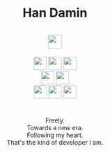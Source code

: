 
<br>
<br>

<h1 align="center">
    Han Damin
    <div align="center">
        <br>
        <a href="https://gitlab.com/daminsoftware"><img height=32em src="https://img.shields.io/badge/Damin Software-%2320232a?style=for-the-badge&color=%2385C1E9&logo=GitLab"></a>
    </div>
</h1>

<div align="center">
    <a href="https://bevyengine.org"><img height=30em src="https://img.shields.io/badge/Bevy-%2320232a?style=for-the-badge&logo=Bevy"></a>
    <a href="https://tauri.app"><img height=30em src="https://img.shields.io/badge/Tauri-%2320232a?style=for-the-badge&logo=Tauri"></a>
    <a href="https://surrealdb.com"><img height=30em src="https://img.shields.io/badge/SurrealDB-%2320232a?style=for-the-badge&logo=SurrealDB"></a>
</div>
<div align="center">
    <a href="https://nextjs.org"><img height=30em src="https://img.shields.io/badge/Next.js-%2320232a?style=for-the-badge&logo=Next.js"></a>
    <a href="https://svelte.dev"><img height=30em src="https://img.shields.io/badge/Svelte-%2320232a?style=for-the-badge&logo=Svelte"></a>
</div>
<div align="center">
    <a href="https://rust-lang.org"><img height=30em src="https://img.shields.io/badge/Rust-%2320232a?style=for-the-badge&logo=Rust"></a>
    <a href="https://typescriptlang.org"><img height=30em src="https://img.shields.io/badge/TypeScript-%2320232a?style=for-the-badge&logo=TypeScript"></a>
    <a href="https://python.org"><img height=30em src="https://img.shields.io/badge/Python-%2320232a?style=for-the-badge&logo=Python"></a>
</div>

#

<div align="center">
    Freely. <br />
    Towards a new era. <br />
    Following my heart. <br />
    That's the kind of developer I am.
</div>
